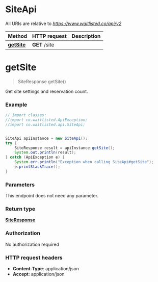 # SiteApi

All URIs are relative to *https://www.waitlisted.co/api/v2*

Method | HTTP request | Description
------------- | ------------- | -------------
[**getSite**](SiteApi.md#getSite) | **GET** /site | 


<a name="getSite"></a>
# **getSite**
> SiteResponse getSite()



Get site settings and reservation count.

### Example
```java
// Import classes:
//import co.waitlisted.ApiException;
//import co.waitlisted.api.SiteApi;


SiteApi apiInstance = new SiteApi();
try {
    SiteResponse result = apiInstance.getSite();
    System.out.println(result);
} catch (ApiException e) {
    System.err.println("Exception when calling SiteApi#getSite");
    e.printStackTrace();
}
```

### Parameters
This endpoint does not need any parameter.

### Return type

[**SiteResponse**](SiteResponse.md)

### Authorization

No authorization required

### HTTP request headers

 - **Content-Type**: application/json
 - **Accept**: application/json


